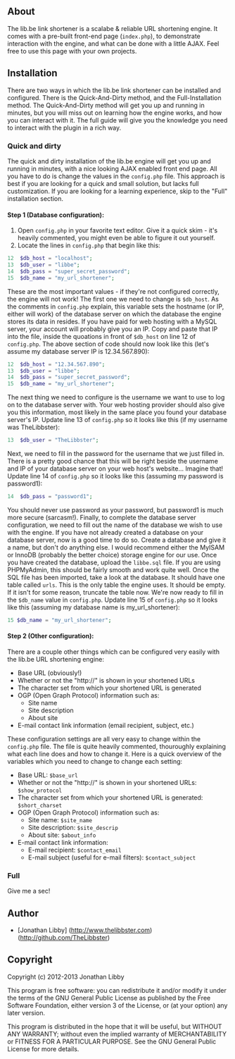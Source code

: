 ## About
The lib.be link shortener is a scalabe & reliable URL shortening engine. It comes with a pre-built front-end page (``index.php``), to demonstrate interaction with the engine, and what can be done with a little AJAX. Feel free to use this page with your own projects.

## Installation
There are two ways in which the lib.be link shortener can be installed and configured. There is the Quick-And-Dirty method, and the Full-Installation method. The Quick-And-Dirty method will get you up and running in minutes, but you will miss out on learning how the engine works, and how you can interact with it. The full guide will give you the knowledge you need to interact with the plugin in a rich way.

### Quick and dirty
The quick and dirty installation of the lib.be engine will get you up and running in minutes, with a nice looking AJAX enabled front end page. All you have to do is change the values in the ``config.php`` file. This approach is best if you are looking for a quick and small solution, but lacks full customization. If you are looking for a learning experience, skip to the "Full" installation section.

#### Step 1 (Database configuration):
1. Open ``config.php`` in your favorite text editor. Give it a quick skim - it's heavily commented, you might even be able to figure it out yourself.
2. Locate the lines in ``config.php`` that begin like this:
```PHP
12  $db_host = "localhost";
13	$db_user = "libbe";
14	$db_pass = "super_secret_password";
15	$db_name = "my_url_shortener";
```
These are the most important values - if they're not configured correctly, the engine will not work! The first one we need to change is ``$db_host``. As the comments in ``config.php`` explain, this variable sets the hostname (or IP, either will work) of the database server on which the database the engine stores its data in resides. If you have paid for web hosting with a MySQL server, your account will probably give you an IP. Copy and paste that IP into the file, inside the quoations in front of ``$db_host`` on line 12 of ``config.php``. The above section of code should now look like this (let's assume my database server IP is 12.34.567.890):
```PHP
12	$db_host = "12.34.567.890";
13	$db_user = "libbe";
14	$db_pass = "super_secret_password";
15	$db_name = "my_url_shortener";
```
The next thing we need to configure is the username we want to use to log on to the database server with. Your web hosting provider should also give you this information, most likely in the same place you found your database server's IP. Update line 13 of ``config.php`` so it looks like this (if my username was TheLibbster):
```PHP
13	$db_user = "TheLibbster";
```
Next, we need to fill in the password for the username that we just filled in. There is a pretty good chance that this will be right beside the username and IP of your database server on your web host's website... Imagine that! Update line 14 of ``config.php`` so it looks like this (assuming my password is password1):
```PHP
14	$db_pass = "password1";
```
You should never use password as your password, but password1 is much more secure (sarcasm!). Finally, to complete the database server configuration, we need to fill out the name of the database we wish to use with the engine. If you have not already created a database on your database server, now is a good time to do so. Create a database and give it a name, but don't do anything else. I would recommend either the MyISAM or InnoDB (probably the better choice) storage engine for our use. Once you have created the database, upload the ``libbe.sql`` file. If you are using PHPMyAdmin, this should be fairly smooth and work quite well. Once the SQL file has been imported, take a look at the database. It should have one table called ``urls``. This is the only table the engine uses. It should be empty. If it isn't for some reason, truncate the table now. We're now ready to fill in the ``$db_name`` value in ``config.php``. Update line 15 of ``config.php`` so it looks like this (assuming my database name is my_url_shortener):
 ```PHP
 15	$db_name = "my_url_shortener";
```

#### Step 2 (Other configuration):
There are a couple other things which can be configured very easily with the lib.be URL shortening engine:

* Base URL (obviously!)
* Whether or not the "http://" is shown in your shortened URLs
* The character set from which your shortened URL is generated
* OGP (Open Graph Protocol) information such as:
	* Site name
	* Site description
	* About site
* E-mail contact link information (email recipient, subject, etc.)

These configuration settings are all very easy to change within the ``config.php`` file. The file is quite heavily commented, thouroughly explaining what each line does and how to change it. Here is a quick overview of the variables which you need to change to change each setting:

* Base URL: ``$base_url``
* Whether or not the "http://" is shown in your shortened URLs: ``$show_protocol``
* The character set from which your shortened URL is generated: ``$short_charset``
* OGP (Open Graph Protocol) information such as:
	* Site name: ``$site_name``
	* Site description: ``$site_descrip``
	* About site: ``$about_info``
* E-mail contact link information:
	* E-mail recipient: ``$contact_email``
	* E-mail subject (useful for e-mail filters): ``$contact_subject``

### Full
Give me a sec!

## Author
* [Jonathan Libby] (http://www.thelibbster.com) (http://github.com/TheLibbster)

## Copyright
Copyright (c) 2012-2013 Jonathan Libby

This program is free software: you can redistribute it and/or modify
it under the terms of the GNU General Public License as published by
the Free Software Foundation, either version 3 of the License, or
(at your option) any later version.

This program is distributed in the hope that it will be useful,
but WITHOUT ANY WARRANTY; without even the implied warranty of
MERCHANTABILITY or FITNESS FOR A PARTICULAR PURPOSE.  See the
GNU General Public License for more details.
